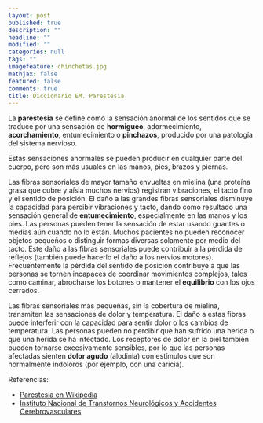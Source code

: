 ```yaml
---
layout: post
published: true
description: ""
headline: ""
modified: ""
categories: null
tags: ""
imagefeature: chinchetas.jpg
mathjax: false
featured: false
comments: true
title: Diccionario EM. Parestesia
---
```


La **parestesia** se define como la sensación anormal de los sentidos que se traduce por una sensación de **hormigueo**, adormecimiento, **acorchamiento**, entumecimiento o **pinchazos**, producido por una patología del sistema nervioso.

Estas sensaciones anormales se pueden producir en cualquier parte del cuerpo, pero son más usuales en las manos, pies, brazos y piernas.

Las fibras sensoriales de mayor tamaño envueltas en mielina (una proteína grasa que cubre y aísla muchos nervios) registran vibraciones, el tacto fino y el sentido de posición. El daño a las grandes fibras sensoriales disminuye la capacidad para percibir vibraciones y tacto, dando como resultado una sensación general de **entumecimiento**, especialmente en las manos y los pies. Las personas pueden tener la sensación de estar usando guantes o medias aún cuando no lo están. Muchos pacientes no pueden reconocer objetos pequeños o distinguir formas diversas solamente por medio del tacto. Este daño a las fibras sensoriales puede contribuir a la pérdida de reflejos (también puede hacerlo el daño a los nervios motores). Frecuentemente la pérdida del sentido de posición contribuye a que las personas se tornen incapaces de coordinar movimientos complejos, tales como caminar, abrocharse los botones o mantener el **equilibrio** con los ojos cerrados.

Las fibras sensoriales más pequeñas, sin la cobertura de mielina, transmiten las sensaciones de dolor y temperatura. El daño a estas fibras puede interferir con la capacidad para sentir dolor o los cambios de temperatura. Las personas pueden no percibir que han sufrido una herida o que una herida se ha infectado. Los receptores de dolor en la piel también pueden tornarse excesivamente sensibles, por lo que las personas afectadas sienten **dolor agudo** (alodinia) con estímulos que son normalmente indoloros (por ejemplo, con una caricia).

Referencias:
- [Parestesia en Wikipedia](https://es.wikipedia.org/wiki/Parestesia)
- [Instituto Nacional de Transtornos Neurológicos y Accidentes Cerebrovasculares](http://espanol.ninds.nih.gov/trastornos/neuropatia_periferica.htm)